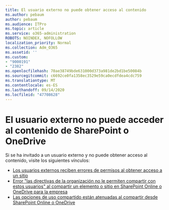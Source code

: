 ```yaml
---
title: El usuario externo no puede obtener acceso al contenido
ms.author: pebaum
author: pebaum
ms.audience: ITPro
ms.topic: article
ms.service: o365-administration
ROBOTS: NOINDEX, NOFOLLOW
localization_priority: Normal
ms.collection: Adm_O365
ms.assetid: ''
ms.custom:
- "9000191"
- "2382"
ms.openlocfilehash: 70ae38749bde631000d373a981de2bd1be50084b
ms.sourcegitcommit: c6692ce0fa1358ec3529e59ca0ecdfdea4cdc759
ms.translationtype: MT
ms.contentlocale: es-ES
ms.lasthandoff: 09/14/2020
ms.locfileid: "47708628"
---
```

# <a name="external-user-cannot-access-sharepoint-or-onedrive-content"></a>El usuario externo no puede acceder al contenido de SharePoint o OneDrive

Si se ha invitado a un usuario externo y no puede obtener acceso al contenido, visite los siguientes vínculos:

- [Los usuarios externos reciben errores de permisos al obtener acceso a un sitio](https://docs.microsoft.com/sharepoint/support/administration/access-denied-or-need-permission-error-sharepoint-online-or-onedrive-for-business)
- [Error "las directivas de la organización no le permiten compartir con estos usuarios" al compartir un elemento o sitio en SharePoint Online o OneDrive para la empresa](https://docs.microsoft.com/sharepoint/support/administration/organization-policies-do-not-allow-you-to-share-with-users-error)
- [Las opciones de uso compartido están atenuadas al compartir desde SharePoint Online o OneDrive](https://docs.microsoft.com/sharepoint/support/administration/sharing-options-grayed-out-when-sharing-from-sharepoint-online-or-onedrive)

